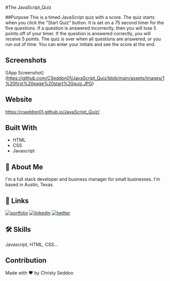 #The JavaScript_Quiz

##Purpose
This is a timed JavaScript quiz with a score.  The quiz starts when you click the "Start Quiz" button.  It is set on a 75 second timer 
for the five questions.  If a question is answered incorrectly, then you will lose 5 points off of your timer.  If the question is answered
correctly, you will receive 5 points.  The quiz is over when all questions are answered, or you run out of time.  You can enter your initials 
and see the score at the end. 

## Screenshots
![App Screenshot] (https://github.com/CSeddon01/JavaScript_Quiz/blob/main/assets/images/1%20first%20page%20start%20quiz.JPG)

## Website

https://cseddon01.github.io/JavaScript_Quiz/
## Built With
* HTML
* CSS
* Javascript

## 🚀 About Me
I'm a full stack developer and business manager for small businesses.  I'm based in Austin, Texas. 

## 🔗 Links
[![portfolio](https://img.shields.io/badge/my_portfolio-000?style=for-the-badge&logo=ko-fi&logoColor=white)](https://cseddon01.github.io/CSeddon-Website/)
[![linkedin](https://img.shields.io/badge/linkedin-0A66C2?style=for-the-badge&logo=linkedin&logoColor=white)](https://www.linkedin.com/in/christine-seddon-2a97a2158/)
[![twitter](https://img.shields.io/badge/twitter-1DA1F2?style=for-the-badge&logo=twitter&logoColor=white)](https://twitter.com/coderchristy)

## 🛠 Skills
Javascript, HTML, CSS...

## Contribution
Made with ❤️ by Christy Seddon

